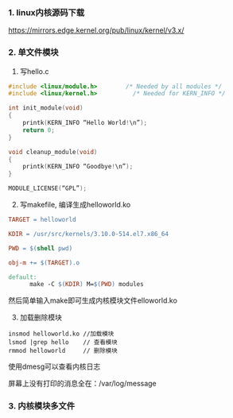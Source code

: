 ### 1. linux内核源码下载

 https://mirrors.edge.kernel.org/pub/linux/kernel/v3.x/

 ### 2. 单文件模块
 1. 写hello.c
 ```C
#include <linux/module.h>        /* Needed by all modules */
#include <linux/kernel.h>          /* Needed for KERN_INFO */
 
int init_module(void)
{
    printk(KERN_INFO “Hello World!\n”);
    return 0;
}
 
void cleanup_module(void)
{
    printk(KERN_INFO “Goodbye!\n”);
}
 
MODULE_LICENSE(“GPL”);
 ```

 2. 写makefile, 编译生成helloworld.ko
 ```makefile
TARGET = helloworld
 
KDIR = /usr/src/kernels/3.10.0-514.el7.x86_64
 
PWD = $(shell pwd)
 
obj-m += $(TARGET).o
 
default:
       make -C $(KDIR) M=$(PWD) modules
 ```
然后简单输入make即可生成内核模块文件elloworld.ko


 3. 加载删除模块
 ```shell
insmod helloworld.ko //加载模块
lsmod |grep hello    // 查看模块
rmmod helloworld     // 删除模块
 ```

使用dmesg可以查看内核日志

屏幕上没有打印的消息全在：/var/log/message

### 3. 内核模块多文件






